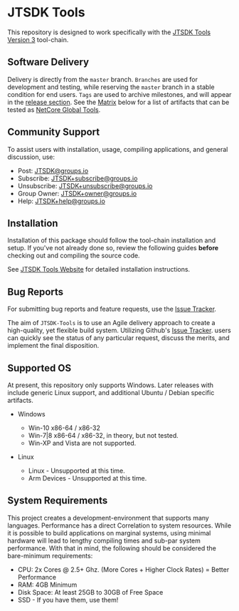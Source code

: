 # JTSDK Tools

This repository is designed to work specifically with the
[JTSDK Tools Version 3][] tool-chain.

## Software Delivery

Delivery is directly from the `master` branch. `Branches` are used for development
and testing, while reserving the `master` branch in a stable condition for end
users. `Tags` are used to archive milestones, and will appear in the
[release section][]. See the [Matrix](#global-tool-matrix) below for a list of
artifacts that can be tested as [NetCore Global Tools][].

## Community Support

To assist users with installation, usage, compiling applications, and
general discussion, use:

- Post: JTSDK@groups.io
- Subscribe: JTSDK+subscribe@groups.io
- Unsubscribe: JTSDK+unsubscribe@groups.io
- Group Owner: JTSDK+owner@groups.io
- Help: JTSDK+help@groups.io

## Installation

Installation of this package should follow the tool-chain installation and
setup. If you've not already done so, review the following guides **before**
checking out and compiling the source code.

See [JTSDK Tools Website][] for detailed installation instructions.

## Bug Reports

For submitting bug reports and feature requests, use the [Issue Tracker][].

The aim of `JTSDK-Tools` is to use an Agile delivery approach to create a
high-quality, yet flexible build system. Utilizing Github's [Issue Tracker][].
users can quickly see the status of any particular request, discuss the merits,
and implement the final disposition.

## Supported OS

At present, this repository only supports Windows. Later releases with include
generic Linux support, and additional Ubuntu / Debian specific artifacts.

- Windows
  - Win-10 x86-64 / x86-32
  - Win-7|8 x86-64 / x86-32, in theory, but not tested.
  - Win-XP and Vista are not supported.

- Linux
  - Linux - Unsupported at this time.
  - Arm Devices - Unsupported at this time.

## System Requirements

This project creates a development-environment that supports many languages.
Performance has a direct Correlation to system resources. While it is possible
to build applications on marginal systems, using minimal hardware will lead to
lengthy compiling times and sub-par system performance. With that in
mind, the following should be considered the bare-minimum requirements:

- CPU: 2x Cores @ 2.5+ Ghz. (More Cores + Higher Clock Rates) = Better Performance
- RAM: 4GB Minimum
- Disk Space: At least 25GB to 30GB of Free Space
- SSD - If you have them, use them!

<!--Page Links ---------------------------------------------------------------->
[release section]: https://github.com/KI7MT/jtsdk-tools/releases
[Net Core Global Tools]: https://github.com/dotnet/core/tree/master/samples/dotnetsay
[JTSDK Tools Version 3]: https://sourceforge.net/projects/jtsdk/files/win32/3.0.0/release/
[NetCore Global Tools]: https://github.com/dotnet/core/tree/master/samples/dotnetsay
[JTSDK Tools Website]: https://ki7mt.github.io/jtsdk-tools/
[Issue Tracker]: https://github.com/KI7MT/jtsdk-tools/issues